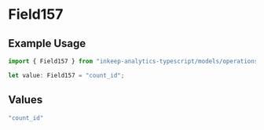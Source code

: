 # Field157

## Example Usage

```typescript
import { Field157 } from "inkeep-analytics-typescript/models/operations";

let value: Field157 = "count_id";
```

## Values

```typescript
"count_id"
```